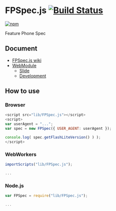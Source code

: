 # FPSpec.js [![Build Status](https://travis-ci.org/uupaa/FPSpec.js.png)](http://travis-ci.org/uupaa/FPSpec.js)

[![npm](https://nodei.co/npm/uupaa.fpspec.js.png?downloads=true&stars=true)](https://nodei.co/npm/uupaa.fpspec.js/)

Feature Phone Spec

## Document

- [FPSpec.js wiki](https://github.com/uupaa/FPSpec.js/wiki/FPSpec)
- [WebModule](https://github.com/uupaa/WebModule)
    - [Slide](http://uupaa.github.io/Slide/slide/WebModule/index.html)
    - [Development](https://github.com/uupaa/WebModule/wiki/Development)

## How to use

### Browser

```js
<script src="lib/FPSpec.js"></script>
<script>
var userAgent = "...";
var spec = new FPSpec({ USER_AGENT: userAgent });

console.log( spec.getFlashLiteVersion() ) );
</script>
```

### WebWorkers

```js
importScripts("lib/FPSpec.js");

...
```

### Node.js

```js
var FPSpec = require("lib/FPSpec.js");

...
```
